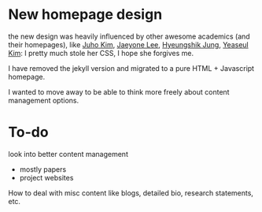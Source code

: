 # New homepage design
the new design was heavily influenced by other awesome academics (and their homepages), like [Juho Kim](https://juhokim.com), [Jaeyone Lee](http://jaeyeonlee.com), [Hyeungshik Jung](https://hyeungshikjung.com/), [Yeaseul Kim](http://students.washington.edu/yeaseul1/): I pretty much stole her CSS, I hope she forgives me. 

I have removed the jekyll version and migrated to a pure HTML + Javascript homepage. 

I wanted to move away to be able to think more freely about content management options. 

# To-do
look into better content management
- mostly papers
- project websites

How to deal with misc content like blogs, detailed bio, research statements, etc. 


